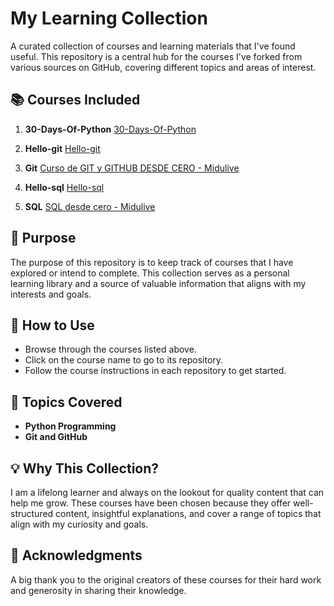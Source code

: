 
# My Learning Collection

A curated collection of courses and learning materials that I've found useful. This repository is a central hub for the courses I've forked from various sources on GitHub, covering different topics and areas of interest.

## 📚 Courses Included

1. **30-Days-Of-Python** [30-Days-Of-Python](https://github.com/DianaMPaun/30-Days-Of-Python)
   
2. **Hello-git** [Hello-git](https://github.com/DianaMPaun/hello-git)

3. **Git** [Curso de GIT y GITHUB DESDE CERO - Midulive](http://midu.link/git)

4. **Hello-sql** [Hello-sql](https://github.com/DianaMPaun/hello-sql)

5. **SQL** [SQL desde cero - Midulive](http://midu.link/sql) 



## 🎯 Purpose

The purpose of this repository is to keep track of courses that I have explored or intend to complete. This collection serves as a personal learning library and a source of valuable information that aligns with my interests and goals.

## 📝 How to Use

- Browse through the courses listed above.
- Click on the course name to go to its repository.
- Follow the course instructions in each repository to get started.

## 📌 Topics Covered
 
- **Python Programming**  
- **Git and GitHub**


## 💡 Why This Collection?

I am a lifelong learner and always on the lookout for quality content that can help me grow. These courses have been chosen because they offer well-structured content, insightful explanations, and cover a range of topics that align with my curiosity and goals.

## 🌟 Acknowledgments

A big thank you to the original creators of these courses for their hard work and generosity in sharing their knowledge. 
